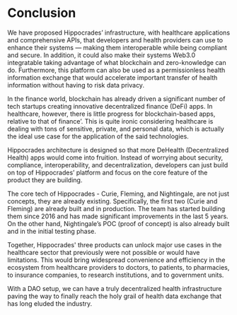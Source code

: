 # Conclusion

We have proposed Hippocrades’ infrastructure, with healthcare applications and comprehensive APIs, that developers and health providers can use to enhance their systems — making them interoperable while being compliant and secure. In addition, it could also make their systems Web3.0 integratable taking advantage of what blockchain and zero-knowledge can do. Furthermore, this platform can also be used as a permissionless health information exchange that would accelerate important transfer of health information without having to risk data privacy.

In the finance world, blockchain has already driven a significant number of tech startups creating innovative decentralized finance (DeFi) apps. In healthcare, however, there is little progress for blockchain-based apps, relative to that of finance’. This is quite ironic considering healthcare is dealing with tons of sensitive, private, and personal data, which is actually the ideal use case for the application of the said technologies.

Hippocrades architecture is designed so that more DeHealth (Decentralized Health) apps would come into fruition. Instead of worrying about security, compliance, interoperability, and decentralization, developers can just build on top of Hippocrades’ platform and focus on the core feature of the product they are building.

The core tech of Hippocrades - Curie, Fleming, and Nightingale, are not just concepts, they are already existing. Specifically, the first two (Curie and Fleming) are already built and in production. The team has started building them since 2016 and has made significant improvements in the last 5 years. On the other hand, Nightingale’s POC (proof of concept) is also already built and in the initial testing phase.

Together, Hippocrades' three products can unlock major use cases in the healthcare sector that previously were not possible or would have limitations. This would bring widespread convenience and efficiency in the ecosystem from healthcare providers to doctors, to patients, to pharmacies, to insurance companies, to research institutions, and to government units.

With a DAO setup, we can have a truly decentralized health infrastructure paving the way to finally reach the holy grail of health data exchange that has long eluded the industry.
